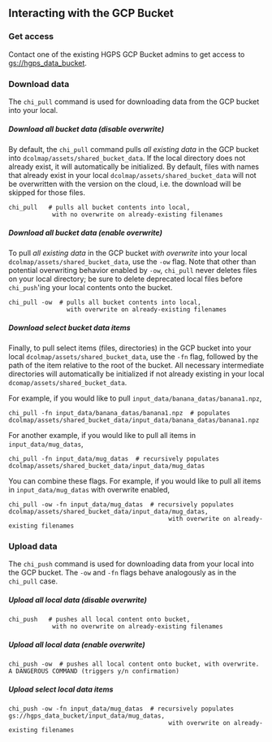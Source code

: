 ## Interacting with the GCP Bucket

### Get access
Contact one of the existing HGPS GCP Bucket admins to get access to [gs://hgps_data_bucket](https://console.cloud.google.com/storage/browser/hgps_data_bucket).


### Download data
The `chi_pull` command is used for downloading data from the GCP bucket into your local.


##### Download all bucket data (disable overwrite)
By default, the `chi_pull` command pulls _all existing data_ in the GCP bucket into `dcolmap/assets/shared_bucket_data`. If the local directory does not already exist, it will automatically be initialized.
By default, files with names that already exist in your local `dcolmap/assets/shared_bucket_data` will not be overwritten with the version on the cloud, i.e. the download will be skipped for those files.

```
chi_pull   # pulls all bucket contents into local, 
            with no overwrite on already-existing filenames
```

##### Download all bucket data (enable overwrite)
To pull _all existing data_ in the GCP bucket _with overwrite_ into your local `dcolmap/assets/shared_bucket_data`, use the `-ow` flag. 
Note that other than potential overwriting behavior enabled by `-ow`, `chi_pull` never deletes files on your local directory; be sure to delete deprecated local files before `chi_push`'ing your local contents onto the bucket.

```
chi_pull -ow  # pulls all bucket contents into local, 
                with overwrite on already-existing filenames
```

##### Download select bucket data items
Finally, to pull select items (files, directories) in the GCP bucket into your local `dcolmap/assets/shared_bucket_data`, use the `-fn` flag, followed by the path of the item relative to the root of the bucket.
All necessary intermediate directories will automatically be initialized if not already existing in your local `dcomap/assets/shared_bucket_data`. 

For example, if you would like to pull `input_data/banana_datas/banana1.npz`, 

```
chi_pull -fn input_data/banana_datas/banana1.npz  # populates dcolmap/assets/shared_bucket_data/input_data/banana_datas/banana1.npz
```

For another example, if you would like to pull all items in `input_data/mug_datas`, 

```
chi_pull -fn input_data/mug_datas  # recursively populates dcolmap/assets/shared_bucket_data/input_data/mug_datas
```

You can combine these flags. For example, if you would like to pull all items in `input_data/mug_datas` with overwrite enabled, 

```
chi_pull -ow -fn input_data/mug_datas  # recursively populates dcolmap/assets/shared_bucket_data/input_data/mug_datas, 
                                            with overwrite on already-existing filenames
```

### Upload data
The `chi_push` command is used for downloading data from your local into the GCP bucket. The `-ow` and `-fn` flags behave analogously as in the `chi_pull` case.

##### Upload all local data (disable overwrite)
```
chi_push   # pushes all local content onto bucket, 
            with no overwrite on already-existing filenames
```

##### Upload all local data (enable overwrite)
```
chi_push -ow  # pushes all local content onto bucket, with overwrite. A DANGEROUS COMMAND (triggers y/n confirmation)
```

##### Upload select local data items
```
chi_push -ow -fn input_data/mug_datas  # recursively populates gs://hgps_data_bucket/input_data/mug_datas, 
                                            with overwrite on already-existing filenames
```
